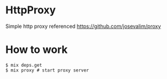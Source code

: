 # HttpProxy

Simple http proxy referenced https://github.com/josevalim/proxy

# How to work

```
$ mix deps.get
$ mix proxy # start proxy server
```
